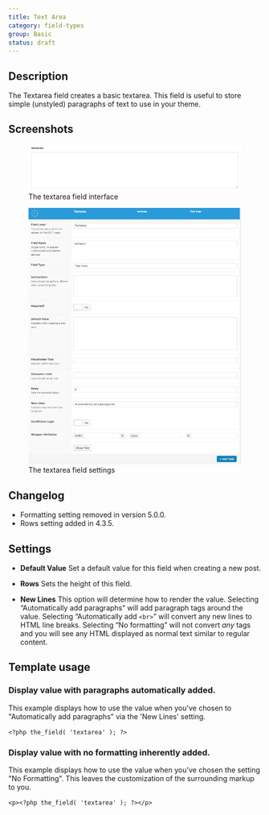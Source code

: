 ```yaml
---
title: Text Area
category: field-types
group: Basic
status: draft
---
```


## Description
The Textarea field creates a basic textarea. This field is useful to store simple (unstyled) paragraphs of text to use in your theme.

## Screenshots
<div class="gallery">
	<figure>
		<a href="../assets/acf-textarea-interface.png">
			<img src="../assets/acf-textarea-interface.png" alt="Textarea field that allows you to enter a string" />
		</a>
		<figcaption>The textarea field interface</figcaption>
	</figure>
	<figure>
		<a href="../assets/acf-textarea-settings.png">
			<img src="../assets/acf-textarea-settings.png" alt="List of textarea field settings to set up a textarea field" />
		</a>
		<figcaption>The textarea field settings</figcaption>
	</figure>
</div>

## Changelog
- Formatting setting removed in version 5.0.0.
- Rows setting added in 4.3.5.

## Settings
- **Default Value**
  Set a default value for this field when creating a new post.

- **Rows**
  Sets the height of this field.

- **New Lines**
  This option will determine how to render the value. Selecting “Automatically add paragraphs” will add paragraph tags around the value. Selecting “Automatically add `<br>`” will convert any new lines to HTML line breaks. Selecting “No formatting” will not convert _any_ tags and you will see any HTML displayed as normal text similar to regular content.

## Template usage

### Display value with paragraphs automatically added.
This example displays how to use the value when you've chosen to "Automatically add paragraphs" via the 'New Lines' setting.
```
<?php the_field( 'textarea' ); ?>
```

### Display value with no formatting inherently added.
This example displays how to use the value when you've chosen the setting "No Formatting". This leaves the customization of the surrounding markup to you.
```
<p><?php the_field( 'textarea' ); ?></p>
```
